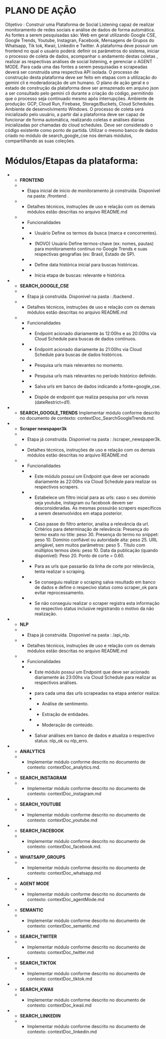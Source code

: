 # PLANO DE AÇÃO

Objetivo : Construir uma Plataforma de Social Listening capaz de realizar monitoramento de redes sociais e análise de dados de forma automática. As fontes a serem pesquisadas são: Web em geral utilizando Google CSE, Google Trends, Youtube, Instagran, Facebook, Mensagens de Grupos do Whatsapp, Tik tok, Kwaii, Linkedin e Twitter. A plataforma deve possuir um frontend no qual o usuário poderá: definir os parâmetros do sistema, iniciar o processo de coleta de dados, acompanhar o andamento destas coletas , realizar as respectivas análises de social listening, e gerenciar o AGENT MODE. Para cada uma das fontes a serem pesquisadas e scrapeadas deverá ser construída uma respectiva API isolada. O processo de construção desta plataforma deve ser feito em etapas com a utilização do gemini cli e moderadoração de um humano. O plano de ação geral e o estado de construção da plataforma deve ser armazenado em arquivo json a ser consultado pelo gemini cli durante a criação do código, permitindo que o processo seja continuado mesmo após interrupções. Ambiente de produção: GCP, Cloud Run, Firebase, Storage/Buckets, Cloud Schedules. Ambiente de desenvolvimento Windows. O processo de coleta será inicializado pelo usuário, a partir daí a plataforma deve ser capaz de funcionar de forma automática, realizando coletas e análises diárias inicializadas por chamadas do cloud schedules. Deve ser considerado o código existente como ponto de partida. Utilizar o mesmo banco de dados criado no módulo de search_google_cse nos demais módulos, compartilhando as suas coleções.

# Módulos/Etapas da plataforma:

* - **FRONTEND** 
  * - Etapa inicial de inicio de monitoramento já construída. Disponível na pasta: /frontend . 
  * - Detalhes técnicos, instruções de uso e relação com os demais módulos estão descritas no arquivo README.md
  * - Funcionalidades
    * - Usuário Define os termos da busca (marca e concorrentes).
    * - (NOVO) Usuário Define termos-chave (ex: nomes, pautas) para monitoramento contínuo no Google Trends e suas respectivas geografias (ex: Brasil, Estado de SP).
    * - Define data histórica inicial para buscas históricas.
    * - Inicia etapa de buscas: relevante e histórica.

* - **SEARCH_GOOGLE_CSE** 
  * - Etapa já construída. Disponível na pasta : /backend .
  * - Detalhes técnicos, instruções de uso e relação com os demais módulos estão descritas no arquivo README.md
  * - Funcionalidades
    * - Endpoint acionado diariamente às 12:00hs e as 20:00hs via Cloud Schedule para buscas de dados contínuos.
    * - Endpoint acionado diariamente às 21:00hs via Cloud Schedule para buscas de dados históricos.
    * - Pesquisa urls mais relevantes no momento.
    * - Pesquisa urls mais relevantes no período histórico definido. 
    * - Salva urls em banco de dados indicando a fonte=google_cse.
    * - Dispõe de endpoint que realiza pesquisa por urls novas (dateRestrict=d1). 


* - **SEARCH_GOOGLE_TRENDS** 
Implementar módulo conforme descrito no documento de contexto: contextDoc_SearchGoogleTrends.md.

* - **Scraper newspaper3k** 
  * - Etapa já construída. Disponível na pasta : /scraper_newspaper3k.
  * - Detalhes técnicos, instruções de uso e relação com os demais módulos estão descritas no arquivo README.md
  * - Funcionalidades
    * - Este módulo possui um Endpoint que deve ser acionado diariamente às 22:00hs via Cloud Schedule para realizar os respectivos scrapers.
    * - Estabelece um filtro inicial para as urls: caso o seu dominio seja youtube, instagram ou facebook devem ser desconsideradas. As mesmas  possuirão scrapers específicos a serem desenvolvidos em etapa posterior. 
    * - Caso passe do filtro anterior, analisa a relevância da url. Critérios para determinação de relevância: Presença do termo exato no title: peso 30. Presença do termo no snippet: peso 10. Domínio confiável ou autoridade alta: peso 25. URL amigável, sem muitos parâmetros: peso 5 . Título com múltiplos termos úteis: peso 10. Data da publicação (quando disponível): Peso 20. Ponto de corte = 0.60. 
    * - Para as urls que passarão da linha de corte por relevância, tenta realizar o scraping. 
    * - Se conseguiu realizar o scraping salva resultado em banco de dados e define o respecivo status como scraper_ok para evitar reprocessamento.
    * - Se não conseguiu realizar o scraper registra esta informação no respectivo status inclusive registrando o motivo da não realização.
    
* - **NLP** 
  * - Etapa já construída. Disponível na pasta : /api_nlp.
  * - Detalhes técnicos, instruções de uso e relação com os demais módulos estão descritas no arquivo README.md
  * - Funcionalidades
    * - Este módulo possui um Endpoint que deve ser acionado diariamente às 23:00hs via Cloud Schedule para realizar as respectivos análises.
    * - para cada uma das urls scrapeadas na etapa anterior realiza:
      * - Análise de sentimento.
      * - Extração de entidades.
      * - Moderação de conteúdo.
    * - Salvar análises em banco de dados e atualiza o respectivo status: nlp_ok ou nlp_erro.

* - **ANALYTICS** 
  * - Implementar módulo conforme descrito no documento de contexto: contextDoc_analytics.md.
        
* - **SEARCH_INSTAGRAM** 
  * - Implementar módulo conforme descrito no documento de contexto: contextDoc_instagram.md
  
* - **SEARCH_YOUTUBE** 
  * - Implementar módulo conforme descrito no documento de contexto: contextDoc_youtube.md
  
* - **SEARCH_FACEBOOK** 
  * - Implementar módulo conforme descrito no documento de contexto: contextDoc_facebook.md.
  
* - **WHATSAPP_GROUPS** 
  * - Implementar módulo conforme descrito no documento de contexto: contextDoc_whatsapp.md
 
* - **AGENT MODE**
  * - Implementar módulo conforme descrito no documento de contexto: contextDoc_agentMode.md 

* - **SEMANTIC** 
  * - Implementar módulo conforme descrito no documento de contexto: contextDoc_semantic.md

* - **SEARCH_TWITER** 
  * - Implementar módulo conforme descrito no documento de contexto: contextDoc_twitter.md

* - **SEARCH_TIKTOK** 
  * - Implementar módulo conforme descrito no documento de contexto: contextDoc_tiktok.md

* - **SEARCH_KWAII** 
  * - Implementar módulo conforme descrito no documento de contexto: contextDoc_kwaii.md

* - **SEARCH_LINKEDIN** 
  * - Implementar módulo conforme descrito no documento de contexto: contextDoc_linkedin.md
